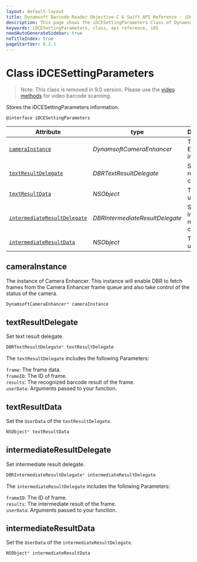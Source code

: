 ```yaml
---
layout: default-layout
title: Dynamsoft Barcode Reader Objective-C & Swift API Reference - iDCESettingParameters Class
description: This page shows the iDCESettingParameters Class of Dynamsoft Barcode Reader for iOS SDK.
keywords: iDCESettingParameters, class, api reference, iOS
needAutoGenerateSidebar: true
noTitleIndex: true
pageStartVer: 8.2.1
---
```


# Class iDCESettingParameters

> Note:
> This class is removed in 9.0 version. Please use the [video methods](primary-video.md) for video barcode scanning.

Stores the iDCESettingParameters information.

```objc
@interface iDCESettingParameters
```

| Attribute | type | Descriptions |
|-----------|------| ------------ |
| [`cameraInstance`](#camerainstance) | *DynamsoftCameraEnhancer* | The Camera Enhancer instance |
| [`textResultDelegate`](#textresultdelegate) | *DBRTextResultDelegate* | Set text result callback. |
| [`textResultData`](#textresultdata) | *NSObject* | Transfer user data. |
| [`intermediateResultDelegate`](#intermediateresultdelegate) | *DBRIntermediateResultDelegate* | Set intermediate result callback. |
| [`intermediateResultData`](#intermediateresultdata) | *NSObject* | Transfer user data. |

## cameraInstance

The instance of Camera Enhancer. This instance will enable DBR to fetch frames from the Camera Enhancer frame queue and also take control of the status of the camera.

```objectivec
DynamsoftCameraEnhancer* cameraInstance
```

## textResultDelegate

Set text result delegate.

```objectivec
DBRTextResultDelegate* textResultDelegate
```

The `textResultDelegate` includes the following Parameters:

`frame`: The frame data.  
`frameID`: The ID of frame.  
`results`: The recognized barcode result of the frame.  
`userData`: Arguments passed to your function.

## textResultData

Set the `UserData` of the `textResultDelegate`.

```objectivec
NSObject* textResultData
```

## intermediateResultDelegate

Set intermediate result delegate.

```objectivec
DBRIntermediateResultDelegate* intermediateResultDelegate
```

The `intermediateResultDelegate` includes the following Parameters:

`frameID`: The ID of frame.  
`results`: The intermediate result of the frame.  
`userData`: Arguments passed to your function.

## intermediateResultData

Set the `UserData` of the `intermediateResultDelegate`.

```objectivec
NSObject* intermediateResultData
```
